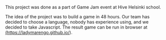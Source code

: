 This project was done as a part of Game Jam event at Hive Helsinki school.

The idea of the project was to build a game in 48 hours. Our team has decided to choose a language, nobody has experience using, and we decided to take Javascript.
The result game can be run in browser at <a href="https://ladymarengo.github.io/">(https://ladymarengo.github.io/).
